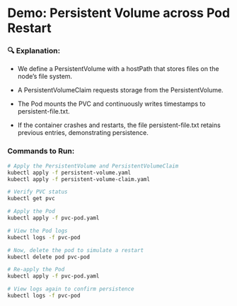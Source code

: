 # Demo: Persistent Volume across Pod Restart

### 🔍 Explanation:
- We define a PersistentVolume with a hostPath that stores files on the node’s file system.

- A PersistentVolumeClaim requests storage from the PersistentVolume.

- The Pod mounts the PVC and continuously writes timestamps to persistent-file.txt.

- If the container crashes and restarts, the file persistent-file.txt retains previous entries, demonstrating persistence.

### Commands to Run:

```sh
# Apply the PersistentVolume and PersistentVolumeClaim
kubectl apply -f persistent-volume.yaml
kubectl apply -f persistent-volume-claim.yaml

# Verify PVC status
kubectl get pvc

# Apply the Pod
kubectl apply -f pvc-pod.yaml

# View the Pod logs
kubectl logs -f pvc-pod

# Now, delete the pod to simulate a restart
kubectl delete pod pvc-pod

# Re-apply the Pod
kubectl apply -f pvc-pod.yaml

# View logs again to confirm persistence
kubectl logs -f pvc-pod
```